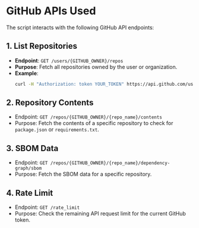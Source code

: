 # GitHub APIs Used

The script interacts with the following GitHub API endpoints:

## 1. List Repositories
- **Endpoint**: `GET /users/{GITHUB_OWNER}/repos`
- **Purpose**: Fetch all repositories owned by the user or organization.
- **Example**:
  ```bash
  curl -H "Authorization: token YOUR_TOKEN" https://api.github.com/users/YOUR_USERNAME/repos

## 2. Repository Contents
- Endpoint: `GET /repos/{GITHUB_OWNER}/{repo_name}/contents`
- Purpose: Fetch the contents of a specific repository to check for `package.json` or `requirements.txt`.

## 3. SBOM Data
- Endpoint: `GET /repos/{GITHUB_OWNER}/{repo_name}/dependency-graph/sbom`
- Purpose: Fetch the SBOM data for a specific repository.

## 4. Rate Limit
- Endpoint: `GET /rate_limit`
- Purpose: Check the remaining API request limit for the current GitHub token.

